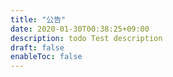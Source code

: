 ```yaml
---
title: "公告"
date: 2020-01-30T00:38:25+09:00
description: todo Test description
draft: false
enableToc: false
---
```




